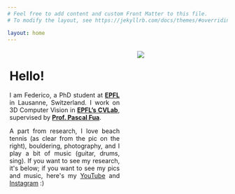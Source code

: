 ```yaml
---
# Feel free to add content and custom Front Matter to this file.
# To modify the layout, see https://jekyllrb.com/docs/themes/#overriding-theme-defaults

layout: home
---
```


<style>
/* Split the screen in half */
.split {
    display: block;
    height: 100%;
    width: 50%;
  }
  
  /* Control the left side */
.left {
    float:left;
    margin:5px; 
}
  
/* Control the right side */
.right {
    float:right;
    margin:5px; 
}

.small {
	/* width: 26%;  */
	width: 34%;
}

.big {
	width: 62%;
}

</style>


<div>
    <div class="split right" style="width: 40%">
        <div>
        <img id="pp" src="/assets/3B8A0921.jpg" />
        </div>
    </div>
    <div class="split left" style="text-align: justify; text-justify: inter-word;">
    	<h1>Hello!</h1>
        <p>I am Federico, a PhD student at <b><a href="https://www.epfl.ch/"> EPFL</a></b> in Lausanne, Switzerland. I work on 3D Computer Vision in <b><a href="http://cvlab.epfl.ch">EPFL’s CVLab</a></b>, supervised by <b><a href="https://people.epfl.ch/pascal.fua/bio?lang=en">Prof. Pascal Fua</a></b>.</p>
        A part from research, I love beach tennis (as clear from the pic on the right), bouldering, photography, and I play a bit of music (guitar, drums, sing). If you want to see my research, it's below; if you want to see my pics and music, here's my <a href="https://www.youtube.com/@federicostella95">YouTube</a> and <a href="https://www.instagram.com/ilceltico/">Instagram</a> :)
    </div>
</div>

<div style="clear: both;"> </div>


# Publications
*(full list on [scholar](https://scholar.google.com/citations?user=UxEI4sQAAAAJ&hl=en))*

<div>
    <div class="split left small">
        <div>
        <img id="pp" src="/assets/ours.mp4" />
        </div>
    </div>
    <div class="split right big">
    	<h2>Neural Surface Detection for Unsigned Distance Fields</h2>
        <p><a class="page-link" href="https://scholar.google.com/citations?user=UxEI4sQAAAAJ&hl=en">Federico Stella</a>,
        <a class="page-link" href="https://scholar.google.com/citations?hl=en&user=f2LbcbAAAAAJ">Nicolas Talabot</a>,
        <a class="page-link" href="https://scholar.google.com/citations?hl=en&user=Bj9g-EEAAAAJ">Hieu Le</a>,
        <a class="page-link" href="https://scholar.google.com/citations?user=kzFmAkYAAAAJ&hl=en">Pascal Fua</a>; at ECCV 2024 </p>
        <p><b>
            <a href="/nsdudf">[Project Page]</a>
        	<a href="https://arxiv.org/abs/2407.18381">[Paper]</a>
        	<a href="">[Code coming soon]</a>
        </b></p>
        <p>A neural approach to turn a UDF into a local SDF, which can be meshed with traditional algorithms.</p>
    </div>
</div>

<div style="clear: both;"> </div>


<div>
    <div class="split left small">
        <div>
        <img id="pp" src="/assets/meshudf.gif" />
        </div>
    </div>
    <div class="split right big">
    	<h2>MeshUDF: Fast and Differentiable Meshing of Unsigned Distance Field Networks</h2>
        <p><a href="https://scholar.google.com/citations?user=9c5ruhsAAAAJ&hl=en&oi=ao">Benoit Guillard</a>,
        <a href="https://scholar.google.com/citations?user=UxEI4sQAAAAJ&hl=en&oi=ao">Federico Stella</a>,
        <a href="https://scholar.google.com/citations?user=kzFmAkYAAAAJ&hl=en&oi=ao">Pascal Fua</a>; at ECCV 2022</p>
        <p><b>
        	<a href="https://bguillard.github.io/meshudf/">[Project Page]</a>
        	<a href="https://arxiv.org/abs/2111.14549">[Paper]</a>
        	<a href="https://github.com/cvlab-epfl/MeshUDF">[Code]</a>
        </b></p>
        <p>An extension of Marching Cubes to mesh non-watertight surfaces, applied the output of Unsigned Distance Field networks. We also derive gradients for the reconstructed vertex positions wrt. the UDF field.</p>
    </div>
</div>

<div style="clear: both;"> </div>